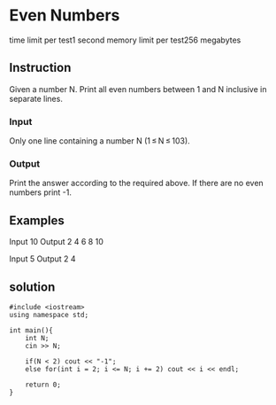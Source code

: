 # Even Numbers

time limit per test1 second
memory limit per test256 megabytes

## Instruction

Given a number N. Print all even numbers between 1 and N inclusive in separate lines.

### Input
Only one line containing a number N (1 ≤ N ≤ 103).

### Output
Print the answer according to the required above. If there are no even numbers print -1.

## Examples

Input
10
Output
2
4
6
8
10

Input
5
Output
2
4

## solution

```
#include <iostream>
using namespace std;

int main(){
    int N;
    cin >> N;

    if(N < 2) cout << "-1";
    else for(int i = 2; i <= N; i += 2) cout << i << endl;

    return 0;
}
```
